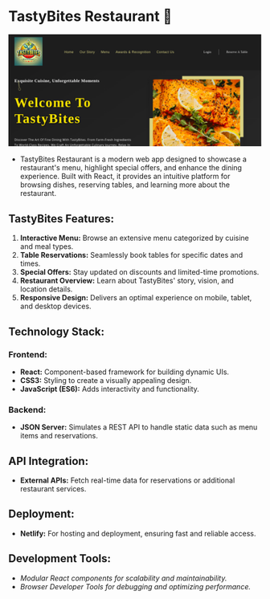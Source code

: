 # TastyBites Restaurant 🍴

![Preview](./assets/preview.png)

- TastyBites Restaurant is a modern web app designed to showcase a restaurant's menu, highlight special offers, and enhance the dining experience. Built with React, it provides an intuitive platform for browsing dishes, reserving tables, and learning more about the restaurant.

## TastyBites Features:
1. **Interactive Menu:** Browse an extensive menu categorized by cuisine and meal types.
2. **Table Reservations:** Seamlessly book tables for specific dates and times.
3. **Special Offers:** Stay updated on discounts and limited-time promotions.
4. **Restaurant Overview:** Learn about TastyBites' story, vision, and location details.
5. **Responsive Design:** Delivers an optimal experience on mobile, tablet, and desktop devices.

## Technology Stack:
### Frontend:
- **React:** Component-based framework for building dynamic UIs.
- **CSS3:** Styling to create a visually appealing design.
- **JavaScript (ES6):** Adds interactivity and functionality.
### Backend:
- **JSON Server:** Simulates a REST API to handle static data such as menu items and reservations.

 ## API Integration:
- **External APIs:** Fetch real-time data for reservations or additional restaurant services.

 ## Deployment:
- **Netlify:** For hosting and deployment, ensuring fast and reliable access.

## Development Tools:
- *Modular React components for scalability and maintainability.*
- *Browser Developer Tools for debugging and optimizing performance.*
